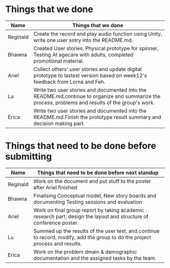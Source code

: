 # Things that we done
Name | Things that we done 
------------ | -------------
Reginald | Create the record and play audio function using Unity, write one user sotry into the README.md.
Bhawna | Created User stories, Physical prototype for spinner, Testing At agecare with adults, completed promotional material.
Ariel | Collect others' user stories and update digital prototype to lastest version based on week12's feedback from Lorna and Feh.
Lu |  Write two user stories and documented into the README.md,continue to organize and summarize the process, problems and results of the group's work.
Erica | Write two user stories and documented into the README.md.Finish the prototype result summary and decision making part.

# Things that need to be done before submitting
Name | Things that need to be done before next standup
------------ | -------------
Reginald | Work on the document and put stuff to the poster after Ariel finished
Bhawna | Finalising Conceptual model, New story boards and documenting Testing sessions and evaluation
Ariel | Work on final group report by taking academic research part, design the layout and structure of conference poster.
Lu | Summed up the results of the user test, and continue to record, modify, add the group to do the project process and results.
Erica | Work on the problem dmain & demographic documentation and the assigned tasks by the team.
